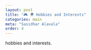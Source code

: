 ```yaml
---
layout: post
title: "🎮 🌍 Hobbies and Interests"
categories: main
meta: "Sasidhar Alavala"
order: 4
---
```


hobbies and interests.
